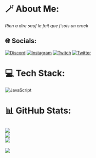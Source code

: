# 🪄 About Me:
*Rien a dire sauf le fait que j'sois un crack*


## 🌐 Socials:
[![Discord](https://img.shields.io/badge/Discord-%237289DA.svg?logo=discord&logoColor=white)](https://discord.gg/uhq) [![Instagram](https://img.shields.io/badge/Instagram-%23E4405F.svg?logo=Instagram&logoColor=white)](https://instagram.com/weuhql) [![Twitch](https://img.shields.io/badge/Twitch-%239146FF.svg?logo=Twitch&logoColor=white)](https://twitch.tv/nekros_dsc) [![Twitter](https://img.shields.io/badge/Twitter-%231DA1F2.svg?logo=Twitter&logoColor=white)](https://twitter.com/uhql_) 

# 💻 Tech Stack:
![JavaScript](https://img.shields.io/badge/javascript-%23323330.svg?style=for-the-badge&logo=javascript&logoColor=%23F7DF1E)
# 📊 GitHub Stats:
![](https://github-readme-stats.vercel.app/api?username=Nekros-Dsc&theme=dark&hide_border=false&include_all_commits=true&count_private=false)<br/>
![](https://github-readme-streak-stats.herokuapp.com/?user=Nekros-Dsc&theme=dark&hide_border=false)<br/>
![](https://github-readme-stats.vercel.app/api/top-langs/?username=Nekros-Dsc&theme=dark&hide_border=false&include_all_commits=true&count_private=false&layout=compact)
---
[![](https://visitcount.itsvg.in/api?id=Nekros-Dsc&icon=0&color=0)](https://visitcount.itsvg.in)

<!-- Proudly created with GPRM ( https://gprm.itsvg.in ) -->
